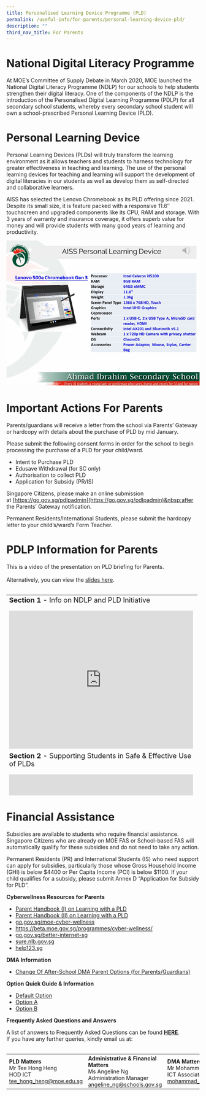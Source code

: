 ```yaml
---
title: Personalised Learning Device Programme (PLD)
permalink: /useful-info/for-parents/personal-learning-device-pld/
description: ""
third_nav_title: For Parents
---
```

# **National Digital Literacy Programme**<br>
At MOE’s Committee of Supply Debate in March 2020, MOE launched the National Digital Literacy Programme (NDLP) for our schools to help students strengthen their digital literacy. One of the components of the NDLP is the introduction of the Personalised Digital Learning Programme (PDLP) for all secondary school students, whereby every secondary school student will own a school-prescribed Personal Learning Device (PLD).

# **Personal Learning Device**<br>
Personal Learning Devices (PLDs) will truly transform the learning environment as it allows teachers and students to harness technology for greater effectiveness in teaching and learning. The use of the personal learning devices for teaching and learning will support the development of digital literacies in our students as well as develop them as self-directed and collaborative learners.

AISS has selected the Lenovo Chromebook as its PLD offering since 2021. Despite its small size, it is feature packed with a responsive 11.6″ touchscreen and upgraded components like its CPU, RAM and storage. With 3 years of warranty and insurance coverage, it offers superb value for money and will provide students with many good years of learning and productivity.

![](/images/Chromebook%20Gen3%20Enhanced%20photo.jpg)

# **Important Actions For Parents**<br>
Parents/guardians will receive a letter from the school via Parents’ Gateway or hardcopy with details about the purchase of PLD by mid January.

Please submit the following consent forms in order for the school to begin processing the purchase of a PLD for your child/ward.

*   Intent to Purchase PLD
*   Edusave Withdrawal (for SC only)
*   Authorisation to collect PLD
*   Application for Subsidy (PR/IS)

Singapore Citizens, please make an online submission at&nbsp;[https://go.gov.sg/pdlpadmin](https://go.gov.sg/pdlpadmin)&nbsp;after the Parents’ Gateway notification.

Permanent Residents/International Students, please submit the hardcopy letter to your child’s/ward’s Form Teacher.

# **PDLP Information for Parents**<br>
<div>This is a video of the presentation on PLD briefing for Parents.
</div>
<div><br>
</div>
<div>Alternatively, you can view the <a target="_blank" href="https://drive.google.com/file/d/12s-gpXIkL6Y8yBPUK7e79ihU2tPgLqaw/view?usp=share_link">slides here</a>.
</div>
<div><br>
</div>
<table style="width: 785px; height: 523px;" class="ive_eobj_center iveo_table ives_tab_zen">
<tbody>
<tr>
<td style="width: 484px;"><font size="4"><b>Section 1 </b> - Info on NDLP and PLD Initiative</font><br><br><iframe class="ive_eobj_center" allowfullscreen="" frameborder="0" src="https://www.youtube.com/embed/2eOWS0VKLKc?wmode=transparent" height="360" width="480"></iframe><br>
</td>
</tr>
<tr>
<td><font size="4"><b>Section 2</b> - Supporting Students in Safe &amp; Effective Use of PLDs</font><br><br><iframe allowfullscreen="" frameborder="0" src="https://www.youtube.com/embed/Baf9R2yAQlA?wmode=transparent" height="360" width="480"></iframe><br>
</td>
</tr>
<tr>
<td><font size="4"><b><br>Section 3</b> - Device &amp; Funding Information<br></font><br><iframe allowfullscreen="" frameborder="0" src="https://www.youtube.com/embed/hjn5_yOc5QI?wmode=transparent" height="360" width="480"></iframe><br><br>
</td>
</tr>
<tr>
<td><b>Section 4</b><font size="4">- Action by Parents &amp; Guardian</font><br><br><font size="4"></font><iframe allowfullscreen="" frameborder="0" src="https://www.youtube.com/embed/uKR5DfvwNLk?wmode=transparent" height="360" width="480"></iframe><br>
</td>
</tr>
</tbody>
</table>

# **Financial Assistance**<br>
Subsidies are available to students who require financial assistance. Singapore Citizens who are already on MOE FAS or School-based FAS will automatically qualify for these subsidies and do not need to take any action.

Permanent Residents (PR) and International Students (IS) who need support can apply for subsidies, particularly those whose Gross Household Income (GHI) is below $4400 or Per Capita Income (PCI) is below $1100. If your child qualifies for a subsidy, please submit Annex D “Application for Subsidy for PLD”.

<p><strong>Cyberwellness Resources for Parents</strong></p>
<ul>
<li><a rel="noopener" target="_blank" href="https://drive.google.com/file/d/194RdUvrjLNDRu5iFa_wo8gCyGL6w_VUF/view?usp=sharing">Parent Handbook (I) on Learning with a PLD</a></li>
<li><a rel="noopener" target="_blank" href="https://drive.google.com/file/d/10Db0A_A3dAYL_HH3U3dCtx2e-SaT7oPf/view?usp=sharing">Parent Handbook (II) on Learning with a PLD</a></li>
<li><a rel="noopener" target="_blank" href="https://go.gov.sg/moe-cyber-wellness">go.gov.sg/moe-cyber-wellness</a></li>
<li><a rel="noopener" target="_blank" href="https://beta.moe.gov.sg/programmes/cyber-wellness/">https://beta.moe.gov.sg/programmes/cyber-wellness/</a></li>
<li><a rel="noopener" target="_blank" href="https://www.betterinternet.sg/Resources/Resources-Listing?topic=everything&amp;persona=parents">go.gov.sg/better-internet-sg</a></li>
<li><a rel="noopener" target="_blank" href="https://sure.nlb.gov.sg/">sure.nlb.gov.sg</a></li>
<li><a rel="noopener" target="_blank" href="https://www.help123.sg/">help123.sg</a></li>
</ul>
<p><strong>DMA Information</strong></p>
<ul>
<li><a rel="noopener" target="_blank" href="https://form.gov.sg/6143ec0c70054d0012da2b0f">Change Of After-School DMA Parent Options (for Parents/Guardians)</a></li>
</ul>
<p><strong>Option Quick Guide &amp; Information</strong></p>
<ul>
<li><a rel="noopener" target="_blank" href="/files/PORC4%20-%20DMA%20Parent%20Guide%20for%20Default%20Option%20Chrome%20Devices_2%20Sep%2021.pdf">Default Option</a></li>
<li><a rel="noopener" target="_blank" href="/files/PORC5%20-%20DMA%20Parent%20Guide%20for%20Option%20A%20Chrome%20Devices_2%20Sep%2021.pdf">Option A</a></li>
<li><a rel="noopener" target="_blank" href="/files/PORC6%20-%20DMA%20Parent%20Guide%20for%20Option%20B%20Chrome%20Devices_2%20Sep%2021.pdf">Option B</a></li>
</ul>
<div>
<p><strong>Frequently Asked Questions and Answers</strong></p>
<p>A list of answers to Frequently Asked Questions can be found <strong><a rel="noopener" target="_blank" href="https://sites.google.com/moe.edu.sg/ndlp-aiss/pld-faqs">HERE</a></strong>.<strong><br></strong>If you have any further queries, kindly email us at:<br><br></p>
<div>
<table>
<tbody>
<tr>
<td><strong>PLD Matters</strong><br>Mr Tee Hong Heng<br>HOD ICT<br><a target="" href="mailto:tee_hong_heng@moe.edu.sg">tee_hong_heng@moe.edu.sg</a></td>
<td><strong>Administrative &amp; Financial Matters</strong><br>Ms Angeline Ng<br>Administration Manager<br><a target="" href="mailto:angeline_ng@schools.gov.sg">angeline_ng@schools.gov.sg</a></td>
<td><strong>DMA Matters</strong><br>Mr Mohammad Hafiz<br>ICT Associate<br><a target="" href="mailto:mohammad_hafiz_hairuddin@moe.edu.sg">mohammad_hafiz_hairuddin@moe.edu.sg</a></td>
</tr>
</tbody>
</table>
</div>
</div>